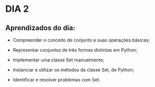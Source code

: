 # DIA 2

## Aprendizados do dia:
* Compreender o conceito de conjunto e suas operações básicas;

* Representar conjuntos de três formas distintas em Python;

* Implementar uma classe Set manualmente;

* Instanciar e utilizar os métodos da classe Set, de Python;

* Identificar e resolver problemas com Set.

